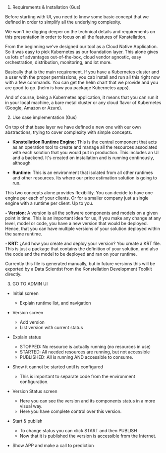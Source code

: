 
1.  Requirements & Installation (Gus)

Before starting with UI, you need to know some basic concept that we defined in order to simplify all the underlying complexity. 

We won't be digging deeper on the technical details and requirements on this presentation in order to focus on all the features of Konstellation. 

From the beginning we've designed our tool as a Cloud Native Application. So it was easy to pick Kubernetes as our foundation layer. This alone gives us lots of advantages out-of-the-box, cloud vendor agnostic, easy orchestration, distribution, monitoring, and lot more.

Basically that is the main requirement. If you have a Kubernetes cluster and a user with the proper permissions, you cab install and run all this right now with a few commands. You can get the helm chart that we provide and you are good to go. (helm is how you package Kubernetes apps).

And of course, being a Kubernetes application, it means that you can run it in your local machine, a bare metal cluster or any cloud flavor of Kubernetes (Google, Amazon or Azure).


2.  Use case implementation (Gus)

On top of that base layer we have defined a new one with our own abstractions, trying to cover complexity with simple concepts.


- **Konstellation Runtime Engine:** 
	This is the central component that acts as an operation tool to create and manage all the resources associated with each solution that you would put in production. This includes an UI and a backend. It's created on installation and is running continously, although 

- **Runtime:**
This is an environment that isolated from all other runtimes and other resources. Its where our price estimation solution is going to run. 

This two concepts alone provides flexibility. You can decide to have one engine per each of your clients. Or for a smaller company just a single engine with a runtime per client. Up to you.

**- Version:**
A version is all the software components and models on a given point in time. This is an important idea for us, if you make any change at any level, model or code, you have a new version that would be deployed. Hence, that you can have multiple versions of your solution deployed within the same runtime.

**- KRT:** 
¿And how you create and deploy your version? You create a KRT file. This is just a package that contains the definition of your solution, and also the code and the model to be deployed and ran on your runtime.

Currently this file is generated manually, but in future versions this will be exported by a Data Scientist from the Konstellation Development Toolkit directly. 


3.  GO TO ADMIN UI

- Initial screen
	- Explain runtime list, and navigation

- Version screen
	- Add version
	- List version with current status

- Explain status
	- STOPPED: No resource is actually running (no resources in use)
	- STARTED: All needed resources are running, but not accessible
	- PUBLISHED: All is running AND accessible to consume.

- Show it cannot be started until is configured
	- This is important to separate code from the environment configuration.

- Version Status screen
	- Here you can see the version and its components status in a more visual way.
	- Here you have complete control over this version. 

- Start & publish
	- To change status you can click START and then PUBLISH
	- Now that it is published the version is accessible from the Internet.

- Show APP and make a call to prediction




<!--stackedit_data:
eyJoaXN0b3J5IjpbODc5MTY1MTUwLDExODUyNDEwNDAsLTE1ND
kzMjU1MiwtMjAyNzk3NTkxN119
-->